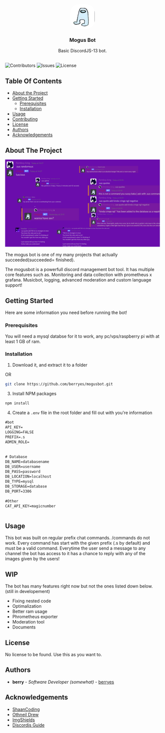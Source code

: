 <br/>
<p align="center">
  <a href="https://github.com/berryes/mogusbot">
    <img src="logo.jpg" alt="Logo" width="80" height="80" style="border-radius: 2em">
  </a>

  <h3 align="center">Mogus Bot</h3>

  <p align="center">
    Basic DiscordJS-13 bot.
    <br/>
    <br/>
  </p>
</p>

![Contributors](https://img.shields.io/github/contributors/berryes/mogusbot?color=dark-green) ![Issues](https://img.shields.io/github/issues/berryes/mogusbot) ![License](https://img.shields.io/github/license/berryes/mogusbot) 

## Table Of Contents

* [About the Project](#about-the-project)
* [Getting Started](#getting-started)
  * [Prerequisites](#prerequisites)
  * [Installation](#installation)
* [Usage](#usage)
* [Contributing](#contributing)
* [License](#license)
* [Authors](#authors)
* [Acknowledgements](#acknowledgements)

## About The Project

![Screen Shot](screenshot.png)

The mogus bot is one of my many projects that actually succeeded(succeeded= finished).

The mogusbot is a powerfull discord management bot tool. It has multiple core features such as. Monitoring and data collection with prometheus x grafana. Musicbot, logging, advanced moderation and custom language support!

## Getting Started

Here are some information you need before running the bot!

### Prerequisites

You will need a mysql databse for it to work, any pc/vps/raspberry pi with at least 1 GB of ram.

### Installation

1. Download it, and extract it to a folder

OR
```sh
git clone https://github.com/berryes/mogusbot.git
```

3. Install NPM packages

```sh
npm install
```
4. Create a `.env` file in the root folder and fill out with you're information
```env
#bot 
API_KEY=
LOGGING=FALSE
PREFIX=.s
ADMIN_ROLE=


# Database 
DB_NAME=databasename
DB_USER=username
DB_PASS=password
DB_LOCATION=localhost
DB_TYPE=mysql
DB_STORAGE=database
DB_PORT=3306

#Other
CAT_API_KEY=magicnumber


```



## Usage

This bot was built on regular prefix chat commands. /commands do not work. Every command has start with the given prefix (.s by default) and must be a valid command. Everytime the user send a message to any channel the bot has access to it has a chance to reply with any of the images given by the users! 

## WIP 
The bot has many features right now but not the ones listed down below. (still in developement)
* Fixing nested code
* Optimalization
* Better ram usage
* Phrometheus exporter
* Moderation tool
* Documents

## License
No license to be found. Use this as you want to.
## Authors

* **berry** - *Software Developer (somewhat)* - [berryes](https://github.com/berryes/)

## Acknowledgements

* [ShaanCoding](https://github.com/ShaanCoding/)
* [Othneil Drew](https://github.com/othneildrew/Best-README-Template)
* [ImgShields](https://shields.io/)
* [Discordjs Guide](https://discordjs.guide/)
